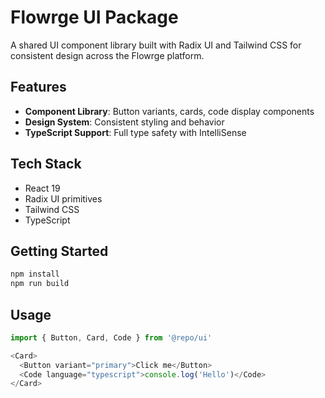 # Flowrge UI Package

A shared UI component library built with Radix UI and Tailwind CSS for consistent design across the Flowrge platform.

## Features

- **Component Library**: Button variants, cards, code display components
- **Design System**: Consistent styling and behavior
- **TypeScript Support**: Full type safety with IntelliSense

## Tech Stack

- React 19
- Radix UI primitives
- Tailwind CSS
- TypeScript

## Getting Started

```bash
npm install
npm run build
```

## Usage

```typescript
import { Button, Card, Code } from '@repo/ui'

<Card>
  <Button variant="primary">Click me</Button>
  <Code language="typescript">console.log('Hello')</Code>
</Card>
```